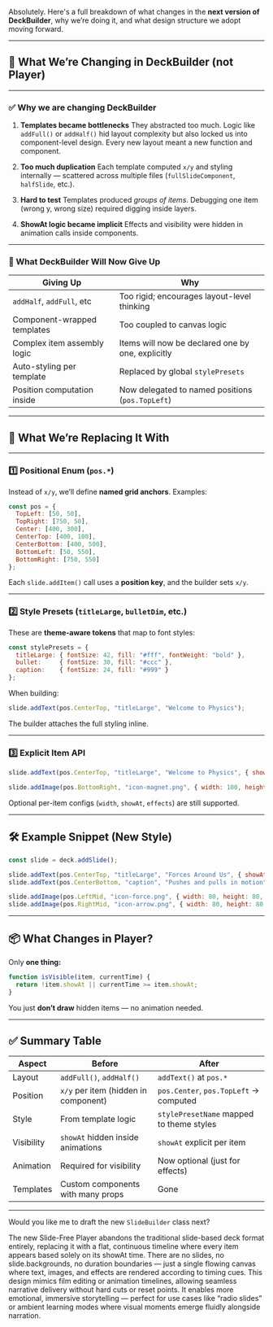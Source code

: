 Absolutely. Here's a full breakdown of what changes in the **next version of DeckBuilder**, why we’re doing it, and what design structure we adopt moving forward.

---

## 🎯 What We’re Changing in DeckBuilder (not Player)

---

### ✅ **Why we are changing DeckBuilder**

1. **Templates became bottlenecks**
   They abstracted too much. Logic like `addFull()` or `addHalf()` hid layout complexity but also locked us into component-level design. Every new layout meant a new function and component.

2. **Too much duplication**
   Each template computed `x/y` and styling internally — scattered across multiple files (`fullSlideComponent`, `halfSlide`, etc.).

3. **Hard to test**
   Templates produced *groups of items*. Debugging one item (wrong y, wrong size) required digging inside layers.

4. **ShowAt logic became implicit**
   Effects and visibility were hidden in animation calls inside components.

---

### 🔁 What DeckBuilder Will Now Give Up

| **Giving Up**               | **Why**                                           |
| --------------------------- | ------------------------------------------------- |
| `addHalf`, `addFull`, etc   | Too rigid; encourages layout-level thinking       |
| Component-wrapped templates | Too coupled to canvas logic                       |
| Complex item assembly logic | Items will now be declared one by one, explicitly |
| Auto-styling per template   | Replaced by global `stylePresets`                 |
| Position computation inside | Now delegated to named positions (`pos.TopLeft`)  |

---

## 🧱 What We’re Replacing It With

---

### 1️⃣ Positional Enum (`pos.*`)

Instead of `x/y`, we’ll define **named grid anchors**. Examples:

```js
const pos = {
  TopLeft: [50, 50],
  TopRight: [750, 50],
  Center: [400, 300],
  CenterTop: [400, 100],
  CenterBottom: [400, 500],
  BottomLeft: [50, 550],
  BottomRight: [750, 550]
};
```

Each `slide.addItem()` call uses a **position key**, and the builder sets `x/y`.

---

### 2️⃣ Style Presets (`titleLarge`, `bulletDim`, etc.)

These are **theme-aware tokens** that map to font styles:

```js
const stylePresets = {
  titleLarge: { fontSize: 42, fill: "#fff", fontWeight: "bold" },
  bullet:     { fontSize: 30, fill: "#ccc" },
  caption:    { fontSize: 24, fill: "#999" }
};
```

When building:

```js
slide.addText(pos.CenterTop, "titleLarge", "Welcome to Physics");
```

The builder attaches the full styling inline.

---

### 3️⃣ Explicit Item API

```js
slide.addText(pos.CenterTop, "titleLarge", "Welcome to Physics", { showAt: 1 });

slide.addImage(pos.BottomRight, "icon-magnet.png", { width: 100, height: 100, showAt: 3 });
```

Optional per-item configs (`width`, `showAt`, `effects`) are still supported.

---

## 🛠️ Example Snippet (New Style)

```js
const slide = deck.addSlide();

slide.addText(pos.CenterTop, "titleLarge", "Forces Around Us", { showAt: 1 });
slide.addText(pos.CenterBottom, "caption", "Pushes and pulls in motion", { showAt: 3 });

slide.addImage(pos.LeftMid, "icon-force.png", { width: 80, height: 80, showAt: 2 });
slide.addImage(pos.RightMid, "icon-arrow.png", { width: 80, height: 80, showAt: 4 });
```

---

## 📦 What Changes in Player?

Only **one thing:**

```js
function isVisible(item, currentTime) {
  return !item.showAt || currentTime >= item.showAt;
}
```

You just **don’t draw** hidden items — no animation needed.

---

## ✅ Summary Table

| Aspect     | Before                               | After                                    |
| ---------- | ------------------------------------ | ---------------------------------------- |
| Layout     | `addFull()`, `addHalf()`             | `addText()` at `pos.*`                   |
| Position   | `x/y` per item (hidden in component) | `pos.Center`, `pos.TopLeft` → computed   |
| Style      | From template logic                  | `stylePresetName` mapped to theme styles |
| Visibility | `showAt` hidden inside animations    | `showAt` explicit per item               |
| Animation  | Required for visibility              | Now optional (just for effects)          |
| Templates  | Custom components with many props    | Gone                                     |

---

Would you like me to draft the new `SlideBuilder` class next?

The new Slide-Free Player abandons the traditional slide-based deck format entirely, replacing it with a flat, continuous timeline where every item appears based solely on its showAt time. There are no slides, no slide.backgrounds, no duration boundaries — just a single flowing canvas where text, images, and effects are rendered according to timing cues. This design mimics film editing or animation timelines, allowing seamless narrative delivery without hard cuts or reset points. It enables more emotional, immersive storytelling — perfect for use cases like “radio slides” or ambient learning modes where visual moments emerge fluidly alongside narration.
